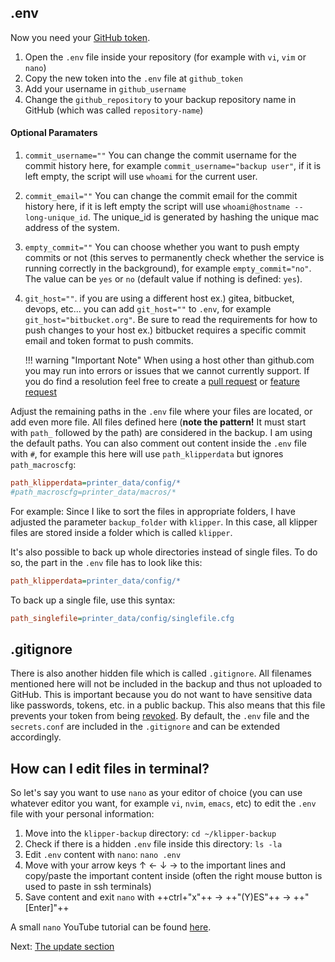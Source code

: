 ## .env
Now you need your [GitHub token](installation.md#create-github-token).

1. Open the `.env` file inside your repository (for example with `vi`, `vim` or `nano`)
2. Copy the new token into the `.env` file at `github_token`
3. Add your username in `github_username`
4. Change the `github_repository` to your backup repository name in GitHub (which was called `repository-name`)
#### Optional Paramaters
1. `commit_username=""` You can change the commit username for the commit history here, for example `commit_username="backup user"`, if it is left empty, the script will use `whoami` for the current user.
2. `commit_email=""` You can change the commit email for the commit history here, if it is left empty the script will use `whoami@hostname --long-unique_id`. The unique_id is generated by hashing the unique mac address of the system.
3. `empty_commit=""` You can choose whether you want to push empty commits or not (this serves to permanently check whether the service is running correctly in the background), for example `empty_commit="no"`. The value can be `yes` or `no` (default value if nothing is defined: `yes`).
4. `git_host=""`. if you are using a different host ex.) gitea, bitbucket, devops, etc... you can add `git_host=""` to `.env`, for example `git_host="bitbucket.org"`. Be sure to read the requirements for how to push changes to your host ex.) bitbucket requires a specific commit email and token format to push commits.  
    
    !!! warning "Important Note"
        When using a host other than github.com you may run into errors or issues that we cannot currently support. If you do find a resolution feel free to create a [pull request](https://github.com/Staubgeborener/klipper-backup/pulls) or [feature request](https://github.com/Staubgeborener/klipper-backup/issues)  

Adjust the remaining paths in the `.env` file where your files are located, or add even more file. All files defined here (**note the pattern!** It must start with `path_` followed by the path) are considered in the backup. I am using the default paths. You can also comment out content inside the `.env` file with `#`, for example this here will use `path_klipperdata` but ignores `path_macroscfg`:
```ini
path_klipperdata=printer_data/config/*
#path_macroscfg=printer_data/macros/*
```

For example: Since I like to sort the files in appropriate folders, I have adjusted the parameter `backup_folder` with `klipper`. In this case, all klipper files are stored inside a folder which is called `klipper`.

It's also possible to back up whole directories instead of single files. To do so, the part in the `.env` file has to look like this:
```ini
path_klipperdata=printer_data/config/*
```

To back up a single file, use this syntax:
```ini
path_singlefile=printer_data/config/singlefile.cfg
```

## .gitignore
There is also another hidden file which is called `.gitignore`. All filenames mentioned here will not be included in the backup and thus not uploaded to GitHub. This is important because you do not want to have sensitive data like passwords, tokens, etc. in a public backup. This also means that this file prevents your token from being [revoked](https://docs.github.com/en/authentication/keeping-your-account-and-data-secure/token-expiration-and-revocation#token-revoked-when-pushed-to-a-public-repository-or-public-gist).
By default, the `.env` file and the `secrets.conf` are included in the `.gitignore` and can be extended accordingly.

## How can I edit files in terminal?

So let's say you want to use `nano` as your editor of choice (you can use whatever editor you want, for example `vi`, `nvim`, `emacs`, etc) to edit the `.env` file with your personal information:

1. Move into the `klipper-backup` directory: `cd ~/klipper-backup`
2. Check if there is a hidden `.env` file inside this directory: `ls -la`
3. Edit `.env` content with `nano`: `nano .env`
4. Move with your arrow keys ↑ ← ↓ → to the important lines and copy/paste the important content inside (often the right mouse button is used to paste in ssh terminals)
5. Save content and exit `nano` with ++ctrl+"x"++ -> ++"(Y)ES"++ -> ++"[Enter]"++

A small `nano` YouTube tutorial can be found [here](https://youtu.be/mE2YghYpBBE?t=57).

Next: [The update section](updating.md)
